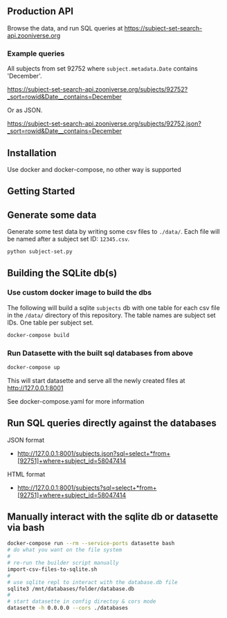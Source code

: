 ## Production API

Browse the data, and run SQL queries at
https://subject-set-search-api.zooniverse.org

### Example queries

All subjects from set 92752 where `subject.metadata.Date` contains 'December'.

https://subject-set-search-api.zooniverse.org/subjects/92752?_sort=rowid&Date__contains=December

Or as JSON.

https://subject-set-search-api.zooniverse.org/subjects/92752.json?_sort=rowid&Date__contains=December

## Installation

Use docker and docker-compose, no other way is supported

## Getting Started

## Generate some data

Generate some test data by writing some csv files to `./data/`. Each file will be named after a subject set ID: `12345.csv`.
```
python subject-set.py
```
## Building the SQLite db(s)

### Use custom docker image to build the dbs

The following will build a sqlite `subjects` db with one table for each csv file in the `/data/` directory of this repository. The table names are subject set IDs. One table per subject set.

``` bash
docker-compose build
```

### Run Datasette with the built sql databases from above

``` bash
docker-compose up
```

This will start datasette and serve all the newly created files at http://127.0.0.1:8001

See docker-compose.yaml for more information

## Run SQL queries directly against the databases

JSON format
- http://127.0.0.1:8001/subjects.json?sql=select+*from+[92751]+where+subject_id=58047414

HTML format
- http://127.0.0.1:8001/subjects?sql=select+*from+[92751]+where+subject_id=58047414

## Manually interact with the sqlite db or datasette via bash

``` bash
docker-compose run --rm --service-ports datasette bash
# do what you want on the file system
#
# re-run the builder script manually
import-csv-files-to-sqlite.sh
#
# use sqlite repl to interact with the database.db file
sqlite3 /mnt/databases/folder/database.db
#
# start datasette in config directoy & cors mode
datasette -h 0.0.0.0 --cors ./databases
```
